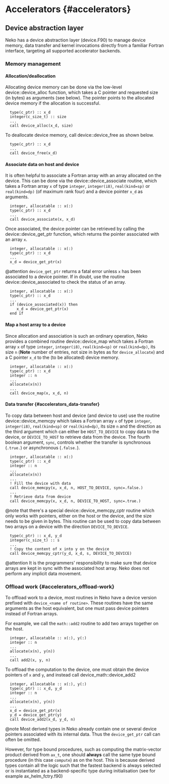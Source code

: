 # Accelerators {#accelerators}

## Device abstraction layer

Neko has a device abstraction layer (device.F90) to manage device memory, data transfer and kernel invocations directly from a familiar Fortran interface, targeting all supported accelerator backends.

### Memory management
#### Allocation/deallocation
Allocating device memory can be done via the low-level device::device_alloc function, which takes a C pointer and requested size (in bytes) as arguments (see below). The pointer points to the allocated device memory if the allocation is successful.  
~~~~~~~~~~~~~~~{.f90}
  type(c_ptr) :: x_d
  integer(c_size_t) :: size
  ...
  call device_alloc(x_d, size)
~~~~~~~~~~~~~~~

To deallocate device memory, call device::device_free as shown below.
~~~~~~~~~~~~~~~{.f90}
  type(c_ptr) :: x_d
  ...
  call device_free(x_d)
~~~~~~~~~~~~~~~
#### Associate data on host and device
It is often helpful to associate a Fortran array with an array allocated on the device. This can be done via the device::device_associate routine, which takes a Fortran array `x` of type `integer`, `integer(i8)`, `real(kind=sp)` or `real(kind=dp)` (of maximum rank four) and a device pointer `x_d` as arguments.
~~~~~~~~~~~~~~~{.f90}
  integer, allocatable :: x(:)
  type(c_ptr) :: x_d
  ...
  call device_associate(x, x_d)
~~~~~~~~~~~~~~~
Once associated, the device pointer can be retrieved by calling the device::device_get_ptr function, which returns the pointer associated with an array `x`.
~~~~~~~~~~~~~~~{.f90}
  integer, allocatable :: x(:)
  type(c_ptr) :: x_d
  ...
  x_d = device_get_ptr(x)
~~~~~~~~~~~~~~~
@attention `device_get_ptr` returns a fatal error unless `x` has been associated to a device pointer. If in doubt, use the routine device::device_associated to check the status of an array.
~~~~~~~~~~~~~~~{.f90}
  integer, allocatable :: x(:)
  type(c_ptr) :: x_d
  ...
  if (device_associated(x)) then
     x_d = device_get_ptr(x)
  end if
~~~~~~~~~~~~~~~

#### Map a host array to a device
Since allocation and association is such an ordinary operation, Neko provides a combined routine device::device_map which takes a Fortran array `x` of type `integer`, `integer(i8)`, `real(kind=sp)` or `real(kind=dp)`, its size `n` (**Note** number of entries, not size in bytes as for `device_allocate`) and a C pointer `x_d` to the (to be allocated) device memory.
~~~~~~~~~~~~~~~{.f90}
  integer, allocatable :: x(:)
  type(c_ptr) :: x_d
  integer :: n
  ...
  allocate(x(n))
  ...
  call device_map(x, x_d, n)
~~~~~~~~~~~~~~~

#### Data transfer {#accelerators_data-transfer}
To copy data between host and device (and device to use) use the routine device::device_memcpy which takes a Fortran array `x` of type `integer`, `integer(i8)`, `real(kind=sp)` or `real(kind=dp)`, its size `n` and the direction as the third argument which can either be `HOST_TO_DEVICE` to copy data to the device, or `DEVICE_TO_HOST` to retrieve data from the device. The fourth boolean argument, `sync`, controls whether the transfer is synchronous (`.true.`) or asynchronous (`.false.`).
~~~~~~~~~~~~~~~{.f90}
  integer, allocatable :: x(:)
  type(c_ptr) :: x_d
  integer :: n
  ...
  allocate(x(n))
  ...
  ! Fill the device with data
  call device_memcpy(x, x_d, n, HOST_TO_DEVICE, sync=.false.)
  ...
  ! Retrieve data from device
  call device_memcpy(x, x_d, n, DEVICE_TO_HOST, sync=.true.)
~~~~~~~~~~~~~~~

@note that there's a special device::device_memcpy_cptr routine which only works with pointers, either on the host or the device, and the size needs to be given in bytes. This routine can be used to copy data between two arrays on a device with the direction `DEVICE_TO_DEVICE`.
~~~~~~~~~~~~~~~{.f90}
  type(c_ptr) :: x_d, y_d
  integer(c_size_t) :: s
  ...
  ! Copy the content of x into y on the device
  call device_memcpy_cptr(y_d, x_d, s, DEVICE_TO_DEVICE)
~~~~~~~~~~~~~~~

@attention It is the programmers' responsibility to make sure that device arrays are kept in sync with the associated host array. Neko does not perform any implicit data movement.

### Offload work {#accelerators_offload-work}
To offload work to a device, most routines in Neko have a device version prefixed with `device_<name of routine>`. These routines have the same arguments as the host equivalent, but one must pass device pointers instead of Fortran arrays.

For example, we call the `math::add2` routine to add two arrays together on the host.
~~~~~~~~~~~~~~~{.f90}
  integer, allocatable :: x(:), y(:)
  integer :: n
  ...
  allocate(x(n), y(n))
  ...
  call add2(x, y, n)
~~~~~~~~~~~~~~~
To offload the computation to the device, one must obtain the device pointers of `x` and `y`, and instead call device_math::device_add2
~~~~~~~~~~~~~~~{.f90}
  integer, allocatable :: x(:), y(:)
  type(c_ptr) :: x_d, y_d
  integer :: n
  ...
  allocate(x(n), y(n))
  ...
  x_d = device_get_ptr(x)
  y_d = device_get_ptr(y)
  call device_add2(x_d, y_d, n)
~~~~~~~~~~~~~~~
@note Most derived types in Neko already contain one or several device pointers associated with its internal data. Thus the `device_get_ptr` call can often be omitted.

However, for type bound procedures, such as computing the matrix-vector product derived from `ax_t`, one should **always** call the same type bound procedure (in this case `compute`) as on the host. This is because derived types contain all the logic such that the fastest backend is always selected or is instantiated as a backend-specific type during initialisation (see for example ax_helm_fctry.f90)

